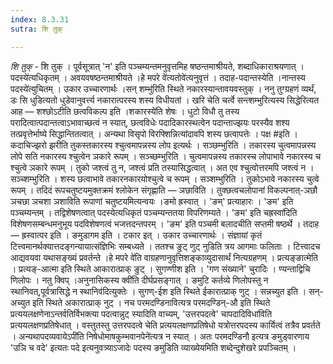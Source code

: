 ```yaml
---
index: 8.3.31
sutra: शि तुक्

---
```

_शि तुक्_ - शि तुक् । पूर्वसूत्रात् 'न' इति पञ्चम्यन्तमनुवृत्तमिह षष्ठन्तमाश्रीयते, शब्दाधिकाराश्रयणात् । पदस्ये॑त्यधिकृतम् । अवयवषष्ठन्तमाश्रीयते ।हे मपरे वे॑त्यतोवे॑त्यनुवृत्तं । तदाह-पदान्तस्येति ।नान्तस्य पदस्ये॑त्युचितम् । उकार उच्चारणार्थः ।सन् शम्भु॑रिति स्थिते नकारस्यान्तावयवस्तुक् । ननु तुग्ग्रहणं व्यर्थं, डः सि धुडित्यतो धुडेवानुवर्त्त्य नकारात्परस्य शस्य विधीयतां । खरि चेति चर्त्वे सन्त्शम्भुरित्यस्य सिद्धेरित्यत आह — शश्छोऽटीति छत्वविकल्प इति ।शकारस्ये॑ति शेषः । धुटो विधौ तु तस्य परादित्वात्पदान्तत्वाऽभावाच्छत्वं न स्यात्, छत्वविधेः पदादिकारस्थत्वेन पदान्ताज्झयः परस्यैव शश्य तत्प्रवृत्तेर्भाष्ये सिद्धान्तितत्वात् । अन्यथा विसृपो विरफ्शिन्नित्यांदावपि शस्य छत्वापत्तेः । पक्ष #इति । कदाचिज्झरो झरीति तुकस्तकारस्य श्चुत्वमापन्नस्य लोप इत्यर्थः । सञ्छम्भुरिति । तकारस्य चुत्वमापन्नस्य लोपे सति नकारस्य श्चुत्वेन ञकारे रूपम् । सञ्च्छम्भुरिति । चुत्वमापन्नस्य तकारस्च लोपाभावे नकारस्य च श्चुत्वे ञकारे रूपम् । तुको जश्त्वं तु न, जश्त्वं प्रति तस्यासिद्धत्वात् । अत एव श्चुत्वोत्तरमपि जश्त्वं न । सञ्च्शम्भुरिति । शस्य छत्वाभावे तकारनकारयोश्चुत्वे च रूपम् । सञ्शम्भुरिति । तुकोऽभावे नकारस्य चुत्वे रूपम् । तदिदं रूपचतुष्टयमुक्तक्रमं श्लोकेन संगृह्णाति — ञछाविति । तुक्छत्वचलोपानां विकल्पनात्-ञछौ ञचछा ञचशा ञशाविति रूपाणां चतुष्टयमित्यन्वयः ।ङमो ह्रस्वात् । 'ङम्' प्रत्याहारः । 'ङम' इति पञ्चम्यन्तम् । तद्विशेषणत्वात् पदस्येत्यधिकृतं पञ्चम्यन्ततया विपरिणम्यते । 'ङम' इति चह्रस्वा॑दिति विशेषणसम्बन्धमनुभूय पदविशेषणत्वं भजत्तदन्तपरम् । 'ङम' इति पञ्चमी बलादचीति सप्तमी षष्ठर्थे । तदाह — ह्रस्वात्पर इति । ङमुडागम इति । टकार इत् । उकार उच्चारणार्थः । संज्ञायां कृतं टित्त्वमानर्थक्यात्तदङ्गन्यायात्संज्ञिभिः सम्बध्यते । ततश्च ङुट् णुट् नुडिति त्रय आगमाः फलिताः । टित्त्वादच आद्यवयवा यथासङ्ख्यं प्रवर्तन्ते ।हे मपरे वे॑ति वाग्रहणानुवृत्तिशङ्काव्युदासार्थं नित्यग्रहणम् । प्रत्यङ्ङात्मेति । प्रत्यङ्-आत्मा इति स्थिते आकारात्प्राक् ङुट् । सुगण्णीश इति । 'गण संख्याने' चुरादिः । ण्यन्ताद्विचि णिलोपः । नतु क्विप् ।अनुनासिकस्य क्वी॑ति दीर्घप्रसङ्गात् । ङमुटि कर्तव्ये णिलोपस्तु न स्थानिवत्,पूर्वत्रासिद्धे न स्थानिव॑दित्युक्तेः । सुगण्-ईश इति स्थिते ईकारात्प्राक् णुट् । सन्नच्युत इति । सन्-अच्युत इति स्थिते अकारात्प्राक् नुट् । नच परमदण्डिनावित्यत्र परमदण्डिन्-औ इति स्थिते प्रत्ययलक्षणेनाऽन्तर्वतिर्विभक्त्या पदत्वान्नुट् स्यादिति वाच्यम्, 'उत्तरपदत्वे' चापदादिविधा॑विति प्रत्ययलक्षणप्रतिषेधात् । वस्तुतस्तु उत्तरपदत्वे चेति प्रत्ययलक्षणप्रतिषेधो यत्रोत्तरपदस्य कार्यित्वं तत्रैव प्रवर्तते । अन्यथापदव्यवायेऽपी॑ति निषेधोमाषकुम्भवानपेने॑त्यत्र न स्यात् । अतः परमदण्डिनौ इत्यत्र ङमुड्वारणाय 'उञि च वदे' इत्यतः पदे इत्यनुवत्र्याऽजादेः पदस्य ङमुडिति व्याख्येयमिति शब्देन्दुशेखरे प्रपञ्चितम् । 